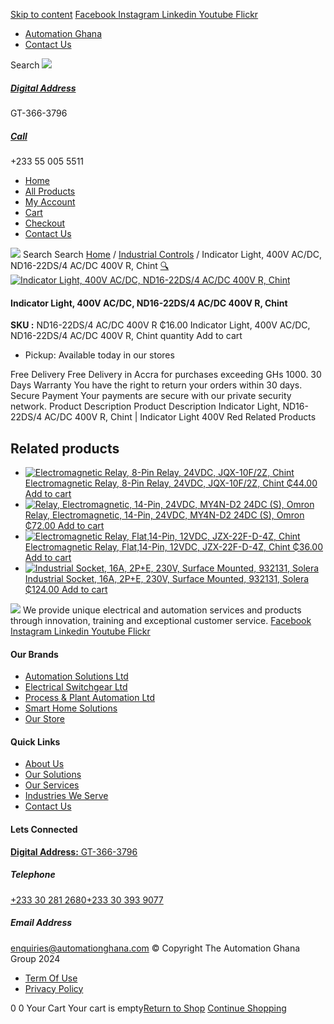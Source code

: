 [Skip to content](https://store.automationghana.com/product/indicator-light-nd16-22ds-4-ac-dc-400v-r-chint/#content)
[ Facebook ](https://www.facebook.com/automationgh/) [ Instagram ](https://www.instagram.com/automationgh/) [ Linkedin ](https://www.linkedin.com/company/the-automation-ghana-limited/) [ Youtube ](https://www.youtube.com/channel/UCurrRDUSm5oIW39VXjn1u0w) [ Flickr ](https://www.flickr.com/photos/181794037@N07/)
  * [ Automation Ghana ](https://automationghana.com)
  * [ Contact Us ](https://store.automationghana.com/contact/)


Search
[ ![](https://store.automationghana.com/wp-content/uploads/2024/04/Website-TAGG-Logo-BLUE.png) ](https://store.automationghana.com/)
[ ](https://maps.app.goo.gl/m4xeaagWCNbLk4jM6)
#####  [ Digital Address ](https://maps.app.goo.gl/m4xeaagWCNbLk4jM6)
GT-366-3796 
[ ](tel:+233550055511)
#####  [ Call ](tel:+233550055511)
+233 55 005 5511 
  * [Home](https://store.automationghana.com/)
  * [All Products](https://store.automationghana.com/shop/)
  * [My Account](https://store.automationghana.com/my-account/)
  * [Cart](https://store.automationghana.com/cart/)
  * [Checkout](https://store.automationghana.com/checkout/)
  * [Contact Us](https://store.automationghana.com/contact/)


[![](https://store.automationghana.com/wp-content/uploads/2024/04/AutomationGhana_logo_white.png)](https://store.automationghana.com)
Search
Search
[Home](https://store.automationghana.com) / [Industrial Controls](https://store.automationghana.com/product-category/industrial-controls/) / Indicator Light, 400V AC/DC, ND16-22DS/4 AC/DC 400V R, Chint
[🔍](https://store.automationghana.com/product/indicator-light-nd16-22ds-4-ac-dc-400v-r-chint/)
[![Indicator Light, 400V AC/DC, ND16-22DS/4 AC/DC 400V R, Chint](https://store.automationghana.com/wp-content/uploads/2020/04/ND16-22DS_4-AC_DC-230V-R.jpg)](https://store.automationghana.com/wp-content/uploads/2020/04/ND16-22DS_4-AC_DC-230V-R.jpg)
####  Indicator Light, 400V AC/DC, ND16-22DS/4 AC/DC 400V R, Chint 
**SKU :** ND16-22DS/4 AC/DC 400V R 
₵16.00
Indicator Light, 400V AC/DC, ND16-22DS/4 AC/DC 400V R, Chint quantity
Add to cart
  * Pickup: Available today in our stores


Free Delivery 
Free Delivery in Accra for purchases exceeding GHs 1000. 
30 Days Warranty 
You have the right to return your orders within 30 days. 
Secure Payment 
Your payments are secure with our private security network. 
Product Description
Product Description
Indicator Light, ND16-22DS/4 AC/DC 400V R, Chint | Indicator Light 400V Red
Related Products 
## Related products
  * [![Electromagnetic Relay, 8-Pin Relay, 24VDC, JQX-10F/2Z, Chint](https://store.automationghana.com/wp-content/uploads/2020/04/11-Pin-Relay-JQX-10F_3Z-220VAC-Chint-2-300x300.jpg)Electromagnetic Relay, 8-Pin Relay, 24VDC, JQX-10F/2Z, Chint ₵44.00 ](https://store.automationghana.com/product/8-pin-relay-jqx-10f-2z-24vdc-chint/)
[Add to cart](https://store.automationghana.com/product/indicator-light-nd16-22ds-4-ac-dc-400v-r-chint/?add-to-cart=1604)
  * [![Relay, Electromagnetic, 14-Pin, 24VDC, MY4N-D2 24DC \(S\), Omron](https://store.automationghana.com/wp-content/uploads/2020/04/14-Pin-Relay-MY4N-D2-24DC-S-Omron.jpg)Relay, Electromagnetic, 14-Pin, 24VDC, MY4N-D2 24DC (S), Omron ₵72.00 ](https://store.automationghana.com/product/14-pin-relay-my4n-d2-24dc-s-omron/)
[Add to cart](https://store.automationghana.com/product/indicator-light-nd16-22ds-4-ac-dc-400v-r-chint/?add-to-cart=1601)
  * [![Electromagnetic Relay, Flat,14-Pin, 12VDC, JZX-22F-D-4Z, Chint](https://store.automationghana.com/wp-content/uploads/2020/04/14-Pin-Relay-JZX-22F-D-4Z-24VDC-Chint-300x300.jpg)Electromagnetic Relay, Flat,14-Pin, 12VDC, JZX-22F-D-4Z, Chint ₵36.00 ](https://store.automationghana.com/product/14-pin-relay-jzx-22f-d-4z-12vdc-chint/)
[Add to cart](https://store.automationghana.com/product/indicator-light-nd16-22ds-4-ac-dc-400v-r-chint/?add-to-cart=1595)
  * [![Industrial Socket, 16A, 2P+E, 230V, Surface Mounted, 932131, Solera](https://store.automationghana.com/wp-content/uploads/2020/02/SOLERA-21-300x300.jpg)Industrial Socket, 16A, 2P+E, 230V, Surface Mounted, 932131, Solera ₵124.00 ](https://store.automationghana.com/product/socket-932131-solera/)
[Add to cart](https://store.automationghana.com/product/indicator-light-nd16-22ds-4-ac-dc-400v-r-chint/?add-to-cart=1534)


![](https://store.automationghana.com/wp-content/uploads/2024/04/AutomationGhana_logo_white.png)
We provide unique electrical and automation services and products through innovation, training and exceptional customer service.
[ Facebook ](https://www.facebook.com/automationgh/) [ Instagram ](https://www.instagram.com/automationgh/) [ Linkedin ](https://www.linkedin.com/company/the-automation-ghana-limited/) [ Youtube ](https://www.youtube.com/channel/UCurrRDUSm5oIW39VXjn1u0w) [ Flickr ](https://www.flickr.com/photos/181794037@N07/)
#### Our Brands
  * [ Automation Solutions Ltd ](https://store.automationghana.com/product/indicator-light-nd16-22ds-4-ac-dc-400v-r-chint/)
  * [ Electrical Switchgear Ltd ](https://store.automationghana.com/product/indicator-light-nd16-22ds-4-ac-dc-400v-r-chint/)
  * [ Process & Plant Automation Ltd ](https://store.automationghana.com/product/indicator-light-nd16-22ds-4-ac-dc-400v-r-chint/)
  * [ Smart Home Solutions ](https://store.automationghana.com/product/indicator-light-nd16-22ds-4-ac-dc-400v-r-chint/)
  * [ Our Store ](https://store.automationghana.com/product/indicator-light-nd16-22ds-4-ac-dc-400v-r-chint/)


#### Quick Links
  * [ About Us ](https://store.automationghana.com/product/indicator-light-nd16-22ds-4-ac-dc-400v-r-chint/)
  * [ Our Solutions ](https://store.automationghana.com/product/indicator-light-nd16-22ds-4-ac-dc-400v-r-chint/)
  * [ Our Services ](https://store.automationghana.com/product/indicator-light-nd16-22ds-4-ac-dc-400v-r-chint/)
  * [ Industries We Serve ](https://store.automationghana.com/product/indicator-light-nd16-22ds-4-ac-dc-400v-r-chint/)
  * [ Contact Us ](https://store.automationghana.com/product/indicator-light-nd16-22ds-4-ac-dc-400v-r-chint/)


#### Lets Connected
[**Digital Address:** GT-366-3796](https://maps.app.goo.gl/m4xeaagWCNbLk4jM6)
#####  Telephone 
[ +233 30 281 2680](tel:+233302812680)[+233 30 393 9077](https://store.automationghana.com/product/indicator-light-nd16-22ds-4-ac-dc-400v-r-chint/+233303939077)
#####  Email Address 
enquiries@automationghana.com 
© Copyright The Automation Ghana Group 2024
  * [ Term Of Use ](https://store.automationghana.com/product/indicator-light-nd16-22ds-4-ac-dc-400v-r-chint/)
  * [ Privacy Policy ](https://store.automationghana.com/product/indicator-light-nd16-22ds-4-ac-dc-400v-r-chint/)


0
0
Your Cart
Your cart is empty[Return to Shop](https://store.automationghana.com/shop/)
[Continue Shopping](https://store.automationghana.com/product/indicator-light-nd16-22ds-4-ac-dc-400v-r-chint/)
